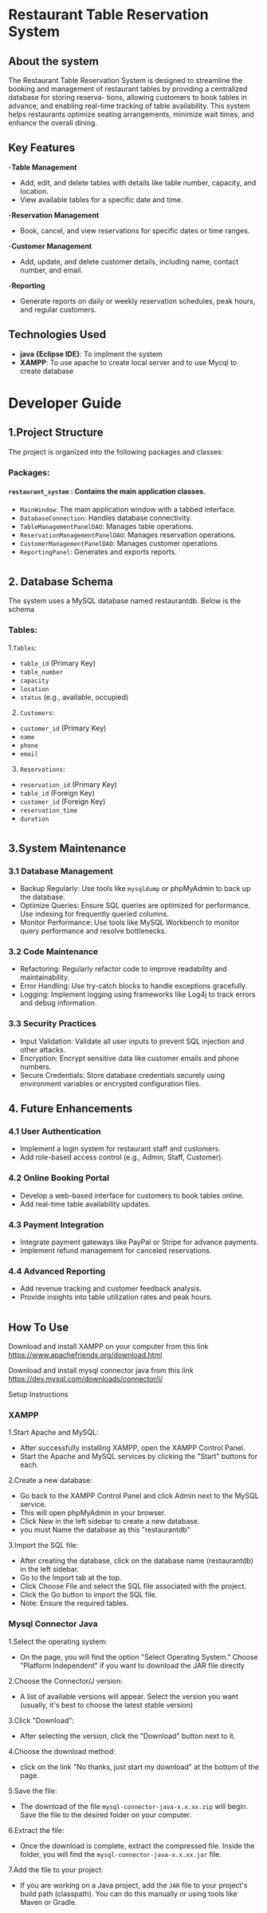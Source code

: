# Restaurant Table Reservation System

## About the system
The Restaurant Table Reservation System is designed to streamline the booking and
management of restaurant tables by providing a centralized database for storing reserva-
tions, allowing customers to book tables in advance, and enabling real-time tracking of
table availability. This system helps restaurants optimize seating arrangements, minimize
wait times, and enhance the overall dining.

## Key Features

-**Table Management**
  - Add, edit, and delete tables with details like table number, capacity, and location.
  - View available tables for a specific date and time.

-**Reservation Management**
  - Book, cancel, and view reservations for specific dates or time ranges.

-**Customer Management**
  - Add, update, and delete customer details, including name, contact number, and email.

-**Reporting**
  - Generate reports on daily or weekly reservation schedules, peak hours, and regular customers.

## Technologies Used

-  **java {Eclipse IDE}**: To implment the system
-  **XAMPP**: To use apache to create local server and to use Mycql to create database

  # Developer Guide
 ## 1.Project Structure

  The project is organized into the following packages and classes:
  
  ### Packages:
  #### `restaurant_system` :  Contains the main application classes.
  - `MainWindow`: The main application window with a tabbed interface.
  - `DatabaseConnection`: Handles database connectivity.
  - `TableManagementPanelDAO`: Manages table operations.
  - `ReservationManagementPanelDAO`: Manages reservation operations.
  - `CustomerManagementPanelDAO`: Manages customer operations.
  - `ReportingPanel`: Generates and exports reports.
#
## 2. Database Schema

The system uses a MySQL database named restaurantdb. Below is the schema

### Tables:

1.`Tables`:
- `table_id` (Primary Key)
- `table_number`
- `capacity`
- `location`
- `status` (e.g., available, occupied)
2. `Customers`:
- `customer_id` (Primary Key)
- `name`
- `phone`
- `email`

3. `Reservations`:
  - `reservation_id` (Primary Key)
  - `table_id` (Foreign Key)
  - `customer_id` (Foreign Key)
  - `reservation_time`
  - `duration`
    #

## 3.System Maintenance

### 3.1 Database Management
- Backup Regularly: Use tools like `mysqldump` or phpMyAdmin to back up the database.
- Optimize Queries: Ensure SQL queries are optimized for performance. Use indexing for frequently queried columns.
- Monitor Performance: Use tools like MySQL Workbench to monitor query performance and resolve bottlenecks.

### 3.2 Code Maintenance
  - Refactoring: Regularly refactor code to improve readability and maintainability.
  - Error Handling: Use try-catch blocks to handle exceptions gracefully.
  - Logging: Implement logging using frameworks like Log4j to track errors and debug information.

### 3.3 Security Practices
  - Input Validation: Validate all user inputs to prevent SQL injection and other attacks.
  - Encryption: Encrypt sensitive data like customer emails and phone numbers.
  - Secure Credentials: Store database credentials securely using environment variables or encrypted configuration files.
      
## 4. Future Enhancements
  ### 4.1 User Authentication
  - Implement a login system for restaurant staff and customers.
  - Add role-based access control (e.g., Admin, Staff, Customer).
        
  ### 4.2 Online Booking Portal
  - Develop a web-based interface for customers to book tables online.
  - Add real-time table availability updates.
        
  ### 4.3 Payment Integration
  - Integrate payment gateways like PayPal or Stripe for advance payments.
  - Implement refund management for canceled reservations.
        
  ### 4.4 Advanced Reporting
  - Add revenue tracking and customer feedback analysis.
  - Provide insights into table utilization rates and peak hours.
  #
## How To Use
Download and install XAMPP on your computer from this link https://www.apachefriends.org/download.html

Download and install mysql connector java from this link https://dev.mysql.com/downloads/connector/j/

Setup Instructions

### XAMPP

1.Start Apache and MySQL:
- After successfully installing XAMPP, open the XAMPP Control Panel.
- Start the Apache and MySQL services by clicking the "Start" buttons for each.


2.Create a new database:
- Go back to the XAMPP Control Panel and click Admin next to the MySQL service.
- This will open phpMyAdmin in your browser.
- Click New in the left sidebar to create a new database.
- you must Name the database as this "restaurantdb" 


3.Import the SQL file:
- After creating the database, click on the database name (restaurantdb) in the left sidebar.
- Go to the Import tab at the top.
- Click Choose File and select the SQL file associated with the project.
- Click the Go button to import the SQL file.
- Note: Ensure the required tables.

### Mysql Connector Java

1.Select the operating system:
- On the page, you will find the option "Select Operating System." Choose "Platform Independent" if you want to download the JAR file directly

2.Choose the Connector/J version:
- A list of available versions will appear. Select the version you want (usually, it's best to choose the latest stable version)

3.Click "Download":
- After selecting the version, click the "Download" button next to it.

4.Choose the download method:
- click on the link "No thanks, just start my download" at the bottom of the page.

5.Save the file:
- The download of the file `mysql-connector-java-x.x.xx.zip` will begin. Save the file to the desired folder on your computer.

6.Extract the file:
- Once the download is complete, extract the compressed file. Inside the folder, you will find the `mysql-connector-java-x.x.xx.jar` file.

7.Add the file to your project:
- If you are working on a Java project, add the `JAR` file to your project's build path (classpath). You can do this manually or using tools like Maven or Gradle.

